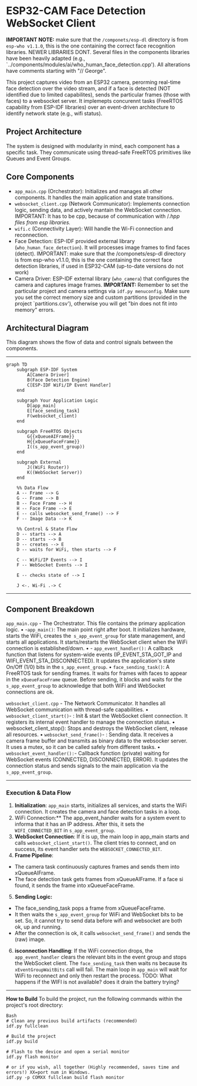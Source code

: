 # ESP32-CAM Face Detection WebSocket Client

**IMPORTANT NOTE:** make sure that the `/componets/esp-dl` directory is from `esp-who v1.1.0`, this is the one containing the correct face recognition libraries. NEWER LIBRARIES DONT. Several files in the components libraries have been heavily adapted (e.g., `../components/modules/ai/who_human_face_detection.cpp'). All alterations have comments starting with "// George".

This project captures video from an ESP32 camera, perorming real-time face detection over the video stream, and if a face is detected (NOT identified due to limited capabilites), sends the particular frames (those with faces) to a websocket server. It implemepts concurennt tasks (FreeRTOS capability from ESP-IDF libraries) over an event-driven architecture to identify network state (e.g., wifi status).

## Project Architecture

The system is designed with modularity in mind, each component has a specific task. They communicate using thread-safe FreeRTOS primitives like Queues and Event Groups.

## Core Components

- `app_main.cpp` (Orchestrator): Initializes and manages all other components. It handles the main application and state transitions.
- `websocket_client.cpp` (Network Communicator): Implements connection logic, sending data, and actively mantain the WebSocket connection. IMPORTANT: It has to be cpp, because of communication with  /*.hpp files from esp libraries.*
- `wifi.c` (Connectivity Layer): Will handle the Wi-Fi connection and reconnection.
- Face Detection: ESP-IDF provided external library (`who_human_face_detection`). It will processes image frames to find faces (detect). IMPORTANT: make sure that the /componets/esp-dl directory is from esp-who v1.1.0, this is the one containing the correct face detection libraries, if used in ESP32-CAM (up-to-date versions do not work)
- Camera Driver: ESP-IDF external library (`who_camera`) that configures the camera and captures image frames. **IMPORTANT:** Remember to set the particular project and camera settings via `idf.py menuconfig`. Make sure you set the correct memory size and custom partitions (provided in the project `partitions.csv'), otherwise you will get "bin does not fit into memory" errors.

## Architectural Diagram

This diagram shows the flow of data and control signals between the components.

________________________________________
```mermaid
graph TD
    subgraph ESP-IDF System
        A[Camera Driver]
        B(Face Detection Engine)
        C[ESP-IDF WiFi/IP Event Handler]
    end

    subgraph Your Application Logic
        D[app_main]
        E[face_sending_task]
        F(websocket_client)
    end

    subgraph FreeRTOS Objects
        G{{xQueueAIFrame}}
        H{{xQueueFaceFrame}}
        I((s_app_event_group))
    end

    subgraph External
        J((WiFi Router))
        K((WebSocket Server))
    end

    %% Data Flow
    A -- Frame --> G
    G -- Frame --> B
    B -- Face Frame --> H
    H -- Face Frame --> E
    E -- calls websocket_send_frame() --> F
    F -- Image Data --> K

    %% Control & State Flow
    D -- starts --> A
    D -- starts --> B
    D -- creates --> E
    D -- waits for WiFi, then starts --> F

    C -- WiFi/IP Events --> I
    F -- WebSocket Events --> I

    E -- checks state of --> I

    J <-. Wi-Fi .-> C
```
________________________________________

## Component Breakdown

`app_main.cpp` - The Orchestrator. This file contains the primary application logic.
•	-`app_main()`: The main point right after boot. It initializes hardware, starts the WiFi, creates the` s_app_event_group` for state management, and starts all applications. It starts/restarts the WebSocket client when the WiFi connection is established/down.
•	- `app_event_handler():` A callback function that listens for system-wide events (IP_EVENT_STA_GOT_IP and WIFI_EVENT_STA_DISCONNECTED). It updates the application's state On/Off (1/0) bits in the `s_app_event_group`.
•	`face_sending_task()`: A FreeRTOS task for sending frames. It waits for frames with faces to appear in the `xQueueFaceFrame` queue. Before sending, it blocks and waits for the `s_app_event_group` to acknowledge that both WiFi and WebSocket connections are ok.

`websocket_client.cpp` - The Network Communicator. It handles all WebSocket communication with thread-safe capabilities.
•	`websocket_client_start()`- : Init & start the WebSocket client connection. It registers its internal event handler to manage the connection status.
•	websocket_client_stop(): Stops and destroys the WebSocket client, release all resources.
•	`websocket_send_frame()`- : Sending data. It receives a camera frame buffer and transmits as binary data to the websocker server. It uses a mutex, so it can be called safely from different tasks.
•	`websocket_event_handler():`-  Callback function (private) waiting for WebSocket events (CONNECTED, DISCONNECTED, ERROR). It updates the connection status and sends signals to the main application via the `s_app_event_group`.
________________________________________
### Execution & Data Flow

1.	**Initialization**: `app_main` starts, initializes all services, and starts the WiFi connection. It creates the camera and face detection tasks in a loop.
2. WiFi Connection:** The app_event_handler waits for a system event to informa that it has an IP address. After this, it sets the `WIFI_CONNECTED_BIT` in `s_app_event_group`.
3. **WebSocket Connection**: If it is up, the main loop in app_main starts and calls `websocket_client_start()`. The client tries to connect, and on success, its event handler sets the `WEBSOCKET_CONNECTED_BIT`.
4. **Frame Pipeline**:
- The camera task continuously captures frames and sends them into xQueueAIFrame.
- The face detection task gets frames from xQueueAIFrame. If a face si found, it sends the frame into xQueueFaceFrame.
5. **Sending Logic:**
- The face_sending_task pops a frame from xQueueFaceFrame.
- It then waits the `s_app_event_group` for  WiFi and WebSocket bits to be set. So, it cannot try to send data before wifi and websocket are both ok, up and running. 
- After the connection is ok, it calls `websocket_send_frame()` and sends the (raw) image.
6. **isconnection Handling**: 
If the WiFi connection drops, the `app_event_handler` clears the relevant bits in the event group and stops the WebSocket client. The `face_sending_task` then waits ns because its `xEventGroupWaitBits` call will fail. The main loop in `app_main` will wait for WiFi to reconnect and only then restart the process. TODO: What happens if the WIFI is not available? does it drain the battery trying? 
________________________________________
**How to Build**
To build the project, run the following commands within the project's root directory:

```
Bash
# Clean any previous build artifacts (recommended)
idf.py fullclean

# Build the project
idf.py build

# Flash to the device and open a serial monitor
idf.py flash monitor

# or if you wish, all together (Highly recommended, saves time and errors!) XX=port num in Windows.
idf.py -p COMXX fullclean build flash monitor
```

